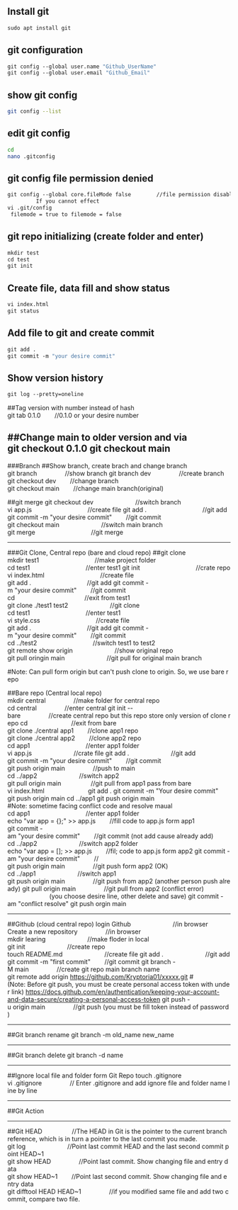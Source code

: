 ## Install git
```bash
sudo apt install git
```
  
## git configuration
```bash
git config --global user.name "Github_UserName" 
git config --global user.email "Github_Email"
```
## show git config
```bash
git config --list
```

## edit git config
```bash
cd
nano .gitconfig
```
## git config file permission denied
```bash
git config --global core.fileMode false        //file permission disable mode 
         If you cannot effect 
vi .git/config 
 filemode = true to filemode = false
```
## git repo initializing (create folder and enter) 
```bash
mkdir test 
cd test 
git init 
```
  
## Create file, data fill and show status
```bash
vi index.html 
git status
``` 
  
## Add file to git and create commit 
```bash
git add . 
git commit -m "your desire commit" 
```
  
## Show version history 
```bash
git log --pretty=oneline
```

  
 ##Tag version with number instead of hash 
 git tab 0.1.0        //0.1.0 or your desire number 
  
 ##Change main to older version and via 
 git checkout 0.1.0 
 git checkout main 
 ------------------------- 
  
 ###Branch 
 ##Show branch, create brach and change branch 
 git branch                //show branch 
 git branch dev                //create branch 
 git checkout dev        //change branch 
 git checkout main        //change main branch(original) 
  
 ##git merge 
 git checkout dev                        //switch branch 
 vi app.js                                //create file 
 git add .                                //git add 
 git commit -m "your desire commit"        //git commit 
 git checkout main                        //switch main branch 
 git merge                                //git merge 
  
 ---------------------------- 
  
 ###Git Clone, Central repo (bare and cloud repo) 
 ##git clone 
 mkdir test1                                //make project folder 
 cd test1                                //enter test1 
 git init                                //crate repo 
 vi index.html                                //create file 
 git add .                                //git add 
 git commit -m "your desire commit"        //git commit 
 cd                                        //exit from test1 
 git clone ./test1 test2                        //git clone 
 cd test1                                //enter test1 
 vi style.css                                //create file 
 git add .                                //git add 
 git commit -m "your desire commit"        //git commit 
 cd ../test2                                //switch test1 to test2 
 git remote show origin                        //show original repo 
 git pull oringin main                        //git pull for original main branch 
  
 #Note: Can pull form origin but can't push clone to origin. So, we use bare repo 
  
 ##Bare repo (Central local repo) 
 mkdir central                //make folder for central repo 
 cd central                //enter central 
 git init --bare                //create central repo but this repo store only version of clone repo 
 cd                         //exit from bare 
 git clone ./central app1        //clone app1 repo 
 git clone ./central app2        //clone app2 repo 
 cd app1                                //enter app1 folder 
 vi app.js                        //crate file 
 git add .                        //git add 
 git commit -m "your desire commit"        //git commit 
 git push origin main                //push to main 
 cd ../app2                        //switch app2 
 git pull origin main                 //git pull from app1 pass from bare 
 vi index.html                         
 git add . 
 git commit -m "Your desire commit" 
 git push origin main 
 cd ../app1 
 git push origin main 
 #Note: sometime facing conflict code and resolve maual 
 cd app1                                //enter app1 folder 
 echo "var app = {};" >> app.js        //fill code to app.js form app1 
 git commit -am "your desire commit"        //git commit (not add cause already add) 
 cd ../app2                        //switch app2 folder 
 echo "var app = []; >> app.js        //fil; code to app.js form app2 
 git commit -am "your desire commit"        // 
 git push origin main                //git push form app2 (OK) 
 cd ../app1                        //switch app1 
 git push origin main                //git push from app2 (another person push already) 
 git pull origin main                //git pull from app2 (conflict error) 
                         (you choose desire line, other delete and save) 
 git commit -am "conflict resolve" 
 git push orgin main 
  
 ------------------------------------------- 
  
 ##Github (cloud central repo) 
 login Github                        //in browser 
 Create a new repository                //in browser 
 mkdir learing                        //make floder in local 
 git init                        //create repo 
 touch README.md                        //create file 
 git add .                        //git add 
 git commit -m "first commit"        //git commit 
 git branch -M main                //create git repo main branch name 
 git remote add origin https://github.com/Kryptoria01/xxxxx.git 
 #(Note: Before git push, you must be create personal access token with under link) 
 https://docs.github.com/en/authentication/keeping-your-account-and-data-secure/creating-a-personal-access-token 
 git push -u origin main                //git push (you must be fill token instead of password) 
  
 -------------------------------------------- 
  
 ##Git branch rename 
 git branch -m old_name new_name 
  
 ------------------------------------------- 
  
 ##Git branch delete 
 git branch -d name 
  
 ------------------------------------------- 
  
 ##Ignore local file and folder form Git Repo 
 touch .gitignore 
 vi .gitignore                // Enter .gitignore and add ignore file and folder name line by line 
  
 ------------------------------------------- 
  
 ##Git Action 
  
 ------------------------------------------- 
  
 ##Git HEAD                 //The HEAD in Git is the pointer to the current branch reference, which is in turn a pointer to the last commit you made. 
 git log                        //Point last commit HEAD and the last second commit point HEAD~1 
 git show HEAD                //Point last commit. Show changing file and entry data 
 git show HEAD~1        //Point last second commit. Show changing file and entry data 
 git difftool HEAD HEAD~1                //if you modified same file and add two commit, compare two file. 
  
   